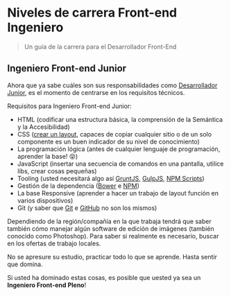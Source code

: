 # Niveles de carrera Front-end Ingeniero
> Un guía de la carrera para el Desarrollador Front-End

## Ingeniero Front-end Junior

Ahora que ya sabe cuáles son sus responsabilidades como [Desarrollador Junior](/translations/pt-br/sources/developer.md#júnior), es el momento de centrarse en los requisitos técnicos.

Requisitos para Ingeniero Front-end Junior:

* HTML (codificar una estructura básica, la comprensión de la Semántica y la Accesibilidad)
* CSS ([crear un layout](http://pt-br.learnlayout.com/), capaces de copiar cualquier sitio o de un solo componente es un buen indicador de su nivel de conocimiento)
* La programación lógica (antes de cualquier lenguaje de programación, aprender la base! :stuck_out_tongue_closed_eyes:)
* JavaScript (insertar una secuencia de comandos en una pantalla, utilice libs, crear cosas pequeñas)
* Tooling (usted necesitará algo así [GruntJS](http://gruntjs.com/), [GulpJS](http://gulpjs.com/), [NPM Scripts](https://docs.npmjs.com/misc/scripts))
* Gestión de la dependencia ([Bower](http://bower.io/) e [NPM](https://npmjs.org/))
* La base Responsive (aprender a hacer un trabajo de layout función en varios dispositivos)
* Git (y saber que [Git](https://git-scm.com/) e [GitHub](http://github.com/) no son los mismos)

Dependiendo de la región/compañía en la que trabaja tendrá que saber también cómo manejar algún software de edición de imágenes (también conocido como Photoshop). Para saber si realmente es necesario, buscar en los ofertas de trabajo locales.

No se apresure su estudio, practicar todo lo que se aprende. Hasta sentir que domina.

Si usted ha dominado estas cosas, es posible que uested ya sea un **Ingeniero Front-end Pleno**!
